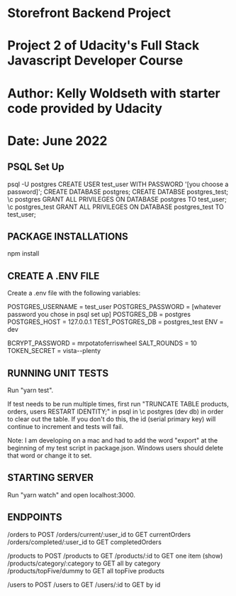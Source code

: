 # Storefront Backend Project
# Project 2 of Udacity's Full Stack Javascript Developer Course
# Author: Kelly Woldseth with starter code provided by Udacity
# Date: June 2022
## PSQL Set Up
psql -U postgres
CREATE USER test_user WITH PASSWORD '[you choose a password]';
CREATE DATABASE postgres;
CREATE DATABSE postgres_test;
\c postgres
GRANT ALL PRIVILEGES ON DATABASE postgres TO test_user;
\c postgres_test
GRANT ALL PRIVILEGES ON DATABASE postgres_test TO test_user;

## PACKAGE INSTALLATIONS
npm install

## CREATE A .ENV FILE
Create a .env file with the following variables:

POSTGRES_USERNAME = test_user
POSTGRES_PASSWORD = [whatever password you chose in psql set up]
POSTGRES_DB = postgres
POSTGRES_HOST = 127.0.0.1
TEST_POSTGRES_DB = postgres_test
ENV = dev

BCRYPT_PASSWORD = mrpotatoferriswheel
SALT_ROUNDS = 10
TOKEN_SECRET = vista--plenty

## RUNNING UNIT TESTS
Run "yarn test". 

If test needs to be run multiple times, first run "TRUNCATE TABLE products, orders, users RESTART IDENTITY;" in psql in \c postgres (dev db) in order to clear out the table. If you don't do this, the id (serial primary key) will continue to increment and tests will fail.

Note: I am developing on a mac and had to add the word "export" at the beginning of my test script in package.json. Windows users should delete that word or change it to set.
## STARTING SERVER
Run "yarn watch" and open localhost:3000.

## ENDPOINTS
/orders to POST
/orders/current/:user_id to GET currentOrders 
/orders/completed/:user_id to GET completedOrders

/products to POST
/products to GET
/products/:id to GET one item (show)
/products/category/:category to GET all by category
/products/topFive/dummy to GET all topFive products

/users to POST
/users to GET
/users/:id to GET by id